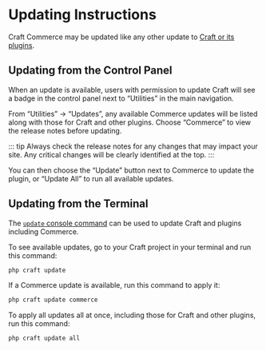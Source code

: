 # Updating Instructions

Craft Commerce may be updated like any other update to [Craft or its plugins](/3.x/updating.md).

## Updating from the Control Panel

When an update is available, users with permission to update Craft will see a badge in the control panel next to “Utilities” in the main navigation.

From “Utilities” → “Updates”, any available Commerce updates will be listed along with those for Craft and other plugins. Choose “Commerce” to view the release notes before updating.

::: tip
Always check the release notes for any changes that may impact your site. Any critical changes will be clearly identified at the top.
:::

You can then choose the “Update” button next to Commerce to update the plugin, or “Update All” to run all available updates.

## Updating from the Terminal

The [`update` console command](/3.x/console-commands.md#update) can be used to update Craft and plugins including Commerce.

To see available updates, go to your Craft project in your terminal and run this command:

```bash
php craft update
```

If a Commerce update is available, run this command to apply it:

```bash
php craft update commerce
```

To apply all updates all at once, including those for Craft and other plugins, run this command:

```bash
php craft update all
```
